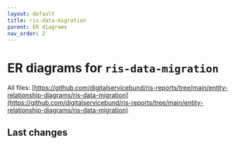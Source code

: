 ```yaml
---
layout: default
title: ris-data-migration
parent: ER diagrams
nav_order: 2
---
```


# ER diagrams for `ris-data-migration`
All files: [https://github.com/digitalservicebund/ris-reports/tree/main/entity-relationship-diagrams/ris-data-migration](https://github.com/digitalservicebund/ris-reports/tree/main/entity-relationship-diagrams/ris-data-migration)

## Last changes

